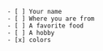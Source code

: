      - [ ] Your name
     - [ ] Where you are from
     - [ ] A favorite food
     - [ ] A hobby
     - [x] colors
